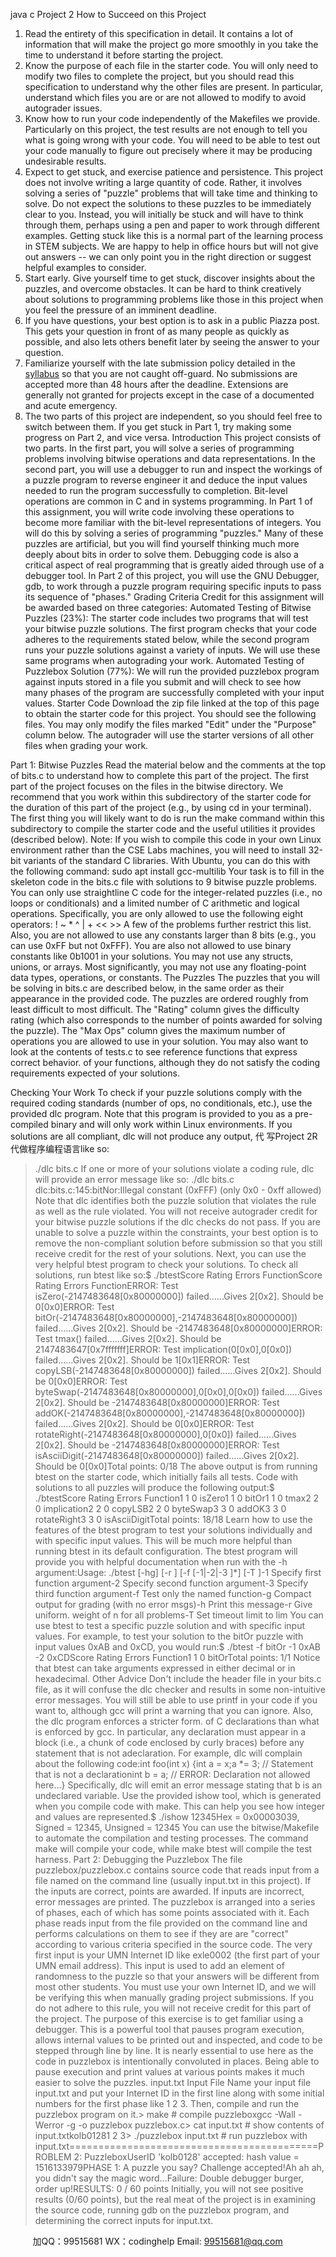java c
Project 2 
How to Succeed on this Project
1. Read the entirety of this specification in detail. It contains a lot of information that will make the project go more smoothly in you take the time to understand it before starting the project.
2. Know the purpose of each file in the starter code. You will only need to modify two files to complete the project, but you should read this specification to understand why the other files are present. In particular, understand which files you are or are not allowed to modify to avoid autograder issues.
3. Know how to run your code independently of the Makefiles we provide. Particularly on this project, the test results are not enough to tell you what is going wrong with your code. You will need to be able to test out your code manually to figure out precisely where it may be producing undesirable results.
4. Expect to get stuck, and exercise patience and persistence. This project does not involve writing a large quantity of code. Rather, it involves solving a series of "puzzle" problems that will take time and thinking to solve. Do not expect the solutions to these puzzles to be immediately clear to you. Instead, you will initially be stuck and will have to think through them, perhaps using a pen and paper to work through different examples. Getting stuck like this is a normal part of the learning process in STEM subjects. We are happy to help in office hours but will not give out answers -- we can only point you in the right direction or suggest helpful examples to consider.
5. Start early. Give yourself time to get stuck, discover insights about the puzzles, and overcome obstacles. It can be hard to think creatively about solutions to programming problems like those in this project when you feel the pressure of an imminent deadline.
6. If you have questions, your best option is to ask in a public Piazza post. This gets your question in front of as many people as quickly as possible, and also lets others benefit later by seeing the answer to your question.
7. Familiarize yourself with the late submission policy detailed in the [syllabus](syllabus) so that you are not caught off-guard. No submissions are accepted more than 48 hours after the deadline. Extensions are generally not granted for projects except in the case of a documented and acute emergency.
8. The two parts of this project are independent, so you should feel free to switch between them. If you get stuck in Part 1, try making some progress on Part 2, and vice versa.
Introduction 
This project consists of two parts. In the first part, you will solve a series of programming problems involving bitwise operations and data representations. In the second part, you will use a debugger to run and inspect the workings of a puzzle program to reverse engineer it and deduce the input values needed to run the program successfully to completion. Bit-level operations are common in C and in systems programming. In Part 1 of this assignment, you will write code involving these operations to become more familiar with the bit-level representations of integers. You will do this by solving a series of programming "puzzles." Many of these puzzles are artificial, but you will find yourself thinking much more deeply about bits in order to solve them. Debugging code is also a critical aspect of real programming that is greatly aided through use of a debugger tool. In Part 2 of this project, you will use the GNU Debugger, gdb, to work through a puzzle program requiring specific inputs to pass its sequence of "phases."
Grading Criteria 
Credit for this assignment will be awarded based on three categories:
Automated Testing of Bitwise Puzzles (23%): The starter code includes two programs that will test your bitwise puzzle solutions. The first program checks that your code adheres to the requirements stated below, while the second program runs your puzzle solutions against a variety of inputs. We will use these same programs when autograding your work.
Automated Testing of Puzzlebox Solution (77%): We will run the provided puzzlebox program against inputs stored in a file you submit and will check to see how many phases of the program are successfully completed with your input values.
Starter Code 
Download the zip file linked at the top of this page to obtain the starter code for this project. You should see the following files. You may only modify the files marked "Edit" under the "Purpose" column below. The autograder will use the starter versions of all other files when grading your work.

Part 1: Bitwise Puzzles 
Read the material below and the comments at the top of bits.c to understand how to complete this part of the project.
The first part of the project focuses on the files in the bitwise directory. We recommend that you work within this subdirectory of the starter code for the duration of this part of the project (e.g., by using cd in your terminal).
The first thing you will likely want to do is run the make command within this subdirectory to compile the starter code and the useful utilities it provides (described below).
Note: If you wish to compile this code in your own Linux environment rather than the CSE Labs machines, you will need to install 32-bit variants of the standard C libraries. With Ubuntu, you can do this with the following command:
sudo apt install gcc-multilib
Your task is to fill in the skeleton code in the bits.c file with solutions to 9 bitwise puzzle problems.
You can only use straightline C code for the integer-related puzzles (i.e., no loops or conditionals) and a limited number of C arithmetic and logical operations.
Specifically, you are only allowed to use the following eight operators:
! ~ * ^ | + << >>
A few of the problems further restrict this list.
Also, you are not allowed to use any constants larger than 8 bits (e.g., you can use 0xFF but not 0xFFF).
You are also not allowed to use binary constants like 0b1001 in your solutions.
You may not use any structs, unions, or arrays.
Most significantly, you may not use any floating-point data types, operations, or constants.
The Puzzles 
The puzzles that you will be solving in bits.c are described below, in the same order as their appearance in the provided code.
The puzzles are ordered roughly from least difficult to most difficult. The "Rating" column gives the difficulty rating (which also corresponds to the number of points awarded for solving the puzzle). The "Max Ops" column gives the maximum number of operations you are allowed to use in your solution.
You may also want to look at the contents of tests.c to see reference functions that express correct behavior. of your functions, although they do not satisfy the coding requirements expected of your solutions.

Checking Your Work 
To check if your puzzle solutions comply with the required coding standards (number of ops, no conditionals, etc.), use the provided dlc program. Note that this program is provided to you as a pre-compiled binary and will only work within Linux environments.
If you solutions are all compliant, dlc will not produce any output, 代 写Project 2R
代做程序编程语言like so:
> ./dlc bits.c
If one or more of your solutions violate a coding rule, dlc will provide an error message like so:
./dlc bits.c
dlc:bits.c:145:bitNor:Illegal constant (0xFFF) (only 0x0 - 0xff allowed)
Note that dlc identifies both the puzzle solution that violates the rule as well as the rule violated.
You will not receive autograder credit for your bitwise puzzle solutions if the dlc checks do not pass. If you are unable to solve a puzzle within the constraints, your best option is to remove the non-compliant solution before submission so that you still receive credit for the rest of your solutions.
Next, you can use the very helpful btest program to check your solutions. To check all solutions, run btest like so:$ ./btestScore        Rating        Errors        FunctionScore        Rating        Errors        FunctionERROR: Test isZero(-2147483648[0x80000000]) failed......Gives 2[0x2]. Should be 0[0x0]ERROR: Test bitOr(-2147483648[0x80000000],-2147483648[0x80000000]) failed......Gives 2[0x2]. Should be -2147483648[0x80000000]ERROR: Test tmax() failed......Gives 2[0x2]. Should be 2147483647[0x7fffffff]ERROR: Test implication(0[0x0],0[0x0]) failed......Gives 2[0x2]. Should be 1[0x1]ERROR: Test copyLSB(-2147483648[0x80000000]) failed......Gives 2[0x2]. Should be 0[0x0]ERROR: Test byteSwap(-2147483648[0x80000000],0[0x0],0[0x0]) failed......Gives 2[0x2]. Should be -2147483648[0x80000000]ERROR: Test addOK(-2147483648[0x80000000],-2147483648[0x80000000]) failed......Gives 2[0x2]. Should be 0[0x0]ERROR: Test rotateRight(-2147483648[0x80000000],0[0x0]) failed......Gives 2[0x2]. Should be -2147483648[0x80000000]ERROR: Test isAsciiDigit(-2147483648[0x80000000]) failed......Gives 2[0x2]. Should be 0[0x0]Total points: 0/18
The above output is from running btest on the starter code, which initially fails all tests.
Code with solutions to all puzzles will produce the following output:$ ./btestScore        Rating        Errors        Function1         1         0         isZero1         1         0         bitOr1         1         0         tmax2         2         0         implication2         2         0         copyLSB2         2        0        byteSwap3         3         0         addOK3         3         0         rotateRight3         3         0         isAsciiDigitTotal points: 18/18
Learn how to use the features of the btest program to test your solutions individually and with specific input values.
This will be much more helpful than running btest in its default configuration.
The btest program will provide you with helpful documentation when run with the -h argument:Usage: ./btest [-hg] [-r ] [-f  [-1|-2|-3 ]*] [-T ]-1     Specify first function argument-2     Specify second function argument-3     Specify third function argument-f  Test only the named function-g                Compact output for grading (with no error msgs)-h                Print this message-r         Give uniform. weight of n for all problems-T     Set timeout limit to lim
You can use btest to test a specific puzzle solution and with specific input values. For example, to test your solution to the bitOr puzzle with input values 0xAB and 0xCD, you would run:$ ./btest -f bitOr -1 0xAB -2 0xCDScore        Rating        Errors        Function1         1         0         bitOrTotal points: 1/1
Notice that btest can take arguments expressed in either decimal or in hexadecimal.
Other Advice 
Don't include the  header file in your bits.c file, as it will confuse the dlc checker and results in some non-intuitive error messages. You will still be able to use printf in your code if you want to, although gcc will print a warning that you can ignore.
Also, the dlc program enforces a stricter form. of C declarations than what is enforced by gcc. In particular, any declaration must appear in a block (i.e., a chunk of code enclosed by curly braces) before any statement that is not adeclaration. For example, dlc will complain about the following code:int foo(int x) {int a = x;a *= 3; // Statement that is not a declarationint b = a; // ERROR: Declaration not allowed here...}
Specifically, dlc will emit an error message stating that b is an undeclared variable.
Use the provided ishow tool, which is generated when you compile code with make. This can help you see how integer and values are represented.$ ./ishow 12345Hex = 0x00003039,        Signed = 12345,        Unsigned = 12345
You can use the bitwise/Makefile to automate the compilation and testing processes. The command make will compile your code, while make btest will compile the test harness.
Part 2: Debugging the Puzzlebox 
The file puzzlebox/puzzlebox.c contains source code that reads input from a file named on the command line (usually input.txt in this project). If the inputs are correct, points are awarded. If inputs are incorrect, error messages are printed.
The puzzlebox is arranged into a series of phases, each of which has some points associated with it.
Each phase reads input from the file provided on the command line and performs calculations on them to see if they are are "correct" according to various criteria specified in the source code.
The very first input is your UMN Internet ID like exle0002 (the first part of your UMN email address). This input is used to add an element of randomness to the puzzle so that your answers will be different from most other students. You must use your own Internet ID, and we will be verifying this when manually grading project submissions. If you do not adhere to this rule, you will not receive credit for this part of the project.
The purpose of this exercise is to get familiar using a debugger. This is a powerful tool that pauses program execution, allows internal values to be printed out and inspected, and code to be stepped through line by line. It is nearly essential to use here as the code in puzzlebox is intentionally convoluted in places. Being able to pause execution and print values at various points makes it much easier to solve the puzzles.
input.txt Input File
Name your input file input.txt and put your Internet ID in the first line along with some initial numbers for the first phase like 1 2 3. Then, compile and run the puzzlebox program on it.> make                                                                                    # compile puzzleboxgcc -Wall -Werror -g -o puzzlebox puzzlebox.c> cat input.txt                                                                 # show contents of input.txtkolb01281 2 3> ./puzzlebox input.txt                                                 # run puzzlebox with input.txt===========================================PROBLEM 2: PuzzleboxUserID 'kolb0128' accepted: hash value = 1516133979PHASE 1: A puzzle you say? Challenge accepted!Ah ah ah, you didn't say the magic word...Failure: Double debugger burger, order up!RESULTS: 0 / 60 points
Initially, you will not see positive results (0/60 points), but the real meat of the project is in examining the source code, running gdb on the puzzlebox program, and determining the correct inputs for input.txt.



         
加QQ：99515681  WX：codinghelp  Email: 99515681@qq.com
